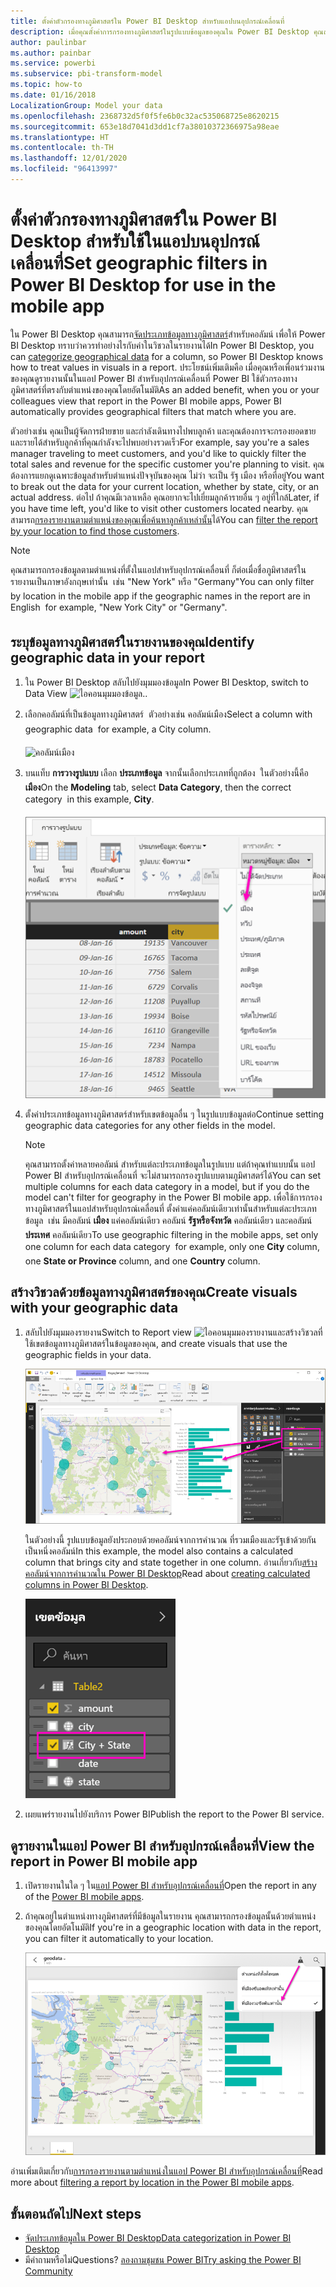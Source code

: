 ```yaml
---
title: ตั้งค่าตัวกรองทางภูมิศาสตร์ใน Power BI Desktop สำหรับแอปบนอุปกรณ์เคลื่อนที่
description: เมื่อคุณตั้งค่าการกรองทางภูมิศาสตร์ในรูปแบบข้อมูลของคุณใน Power BI Desktop คุณสามารถกรองข้อมูลตามตำแหน่งของคุณได้โดยอัตโนมัติในแอป Power BI สำหรับอุปกรณ์เคลื่อนที่
author: paulinbar
ms.author: painbar
ms.service: powerbi
ms.subservice: pbi-transform-model
ms.topic: how-to
ms.date: 01/16/2018
LocalizationGroup: Model your data
ms.openlocfilehash: 2368732d5f0f5fe6b0c32ac535068725e8620215
ms.sourcegitcommit: 653e18d7041d3dd1cf7a38010372366975a98eae
ms.translationtype: HT
ms.contentlocale: th-TH
ms.lasthandoff: 12/01/2020
ms.locfileid: "96413997"
---
```

# <a name="set-geographic-filters-in-power-bi-desktop-for-use-in-the-mobile-app"></a><span data-ttu-id="d712e-103">ตั้งค่าตัวกรองทางภูมิศาสตร์ใน Power BI Desktop สำหรับใช้ในแอปบนอุปกรณ์เคลื่อนที่</span><span class="sxs-lookup"><span data-stu-id="d712e-103">Set geographic filters in Power BI Desktop for use in the mobile app</span></span>
<span data-ttu-id="d712e-104">ใน Power BI Desktop คุณสามารถ[จัดประเภทข้อมูลทางภูมิศาสตร์](desktop-data-categorization.md)สำหรับคอลัมน์ เพื่อให้ Power BI Desktop ทราบว่าควรทำอย่างไรกับค่าในวิชวลในรายงานได้</span><span class="sxs-lookup"><span data-stu-id="d712e-104">In Power BI Desktop, you can [categorize geographical data](desktop-data-categorization.md) for a column, so Power BI Desktop knows how to treat values in visuals in a report.</span></span> <span data-ttu-id="d712e-105">ประโยชน์เพิ่มเติมคือ เมื่อคุณหรือเพื่อนร่วมงานของคุณดูรายงานนั้นในแอป Power BI สำหรับอุปกรณ์เคลื่อนที่ Power BI ใช้ตัวกรองทางภูมิศาสตร์ที่ตรงกับตำแหน่งของคุณโดยอัตโนมัติ</span><span class="sxs-lookup"><span data-stu-id="d712e-105">As an added benefit, when you or your colleagues view that report in the Power BI mobile apps, Power BI automatically provides geographical filters that match where you are.</span></span> 

<span data-ttu-id="d712e-106">ตัวอย่างเช่น คุณเป็นผู้จัดการฝ่ายขาย และกำลังเดินทางไปพบลูกค้า และคุณต้องการจะกรองยอดขายและรายได้สำหรับลูกค้าที่คุณกำลังจะไปพบอย่างรวดเร็ว</span><span class="sxs-lookup"><span data-stu-id="d712e-106">For example, say you're a sales manager traveling to meet customers, and you'd like to quickly filter the total sales and revenue for the specific customer you're planning to visit.</span></span> <span data-ttu-id="d712e-107">คุณต้องการแยกดูเฉพาะข้อมูลสำหรับตำแหน่งปัจจุบันของคุณ ไม่ว่า จะเป็น รัฐ เมือง หรือที่อยู่</span><span class="sxs-lookup"><span data-stu-id="d712e-107">You want to break out the data for your current location, whether by state, city, or an actual address.</span></span> <span data-ttu-id="d712e-108">ต่อไป ถ้าคุณมีเวลาเหลือ คุณอยากจะไปเยี่ยมลูกค้ารายอื่น ๆ อยู่ที่ใกล้</span><span class="sxs-lookup"><span data-stu-id="d712e-108">Later, if you have time left, you'd like to visit other customers located nearby.</span></span> <span data-ttu-id="d712e-109">คุณสามารถ[กรองรายงานตามตำแหน่งของคุณเพื่อค้นหาลูกค้าเหล่านั้น](../consumer/mobile/mobile-apps-geographic-filtering.md)ได้</span><span class="sxs-lookup"><span data-stu-id="d712e-109">You can [filter the report by your location to find those customers](../consumer/mobile/mobile-apps-geographic-filtering.md).</span></span>

> [!NOTE]
> <span data-ttu-id="d712e-110">คุณสามารถกรองข้อมูลตามตำแหน่งที่ตั้งในแอปสำหรับอุปกรณ์เคลื่อนที่ ก็ต่อเมื่อชื่อภูมิศาสตร์ในรายงานเป็นภาษาอังกฤษเท่านั้น &#150; เช่น "New York" หรือ "Germany"</span><span class="sxs-lookup"><span data-stu-id="d712e-110">You can only filter by location in the mobile app if the geographic names in the report are in English &#150; for example, "New York City" or "Germany".</span></span>
> 
> 

## <a name="identify-geographic-data-in-your-report"></a><span data-ttu-id="d712e-111">ระบุข้อมูลทางภูมิศาสตร์ในรายงานของคุณ</span><span class="sxs-lookup"><span data-stu-id="d712e-111">Identify geographic data in your report</span></span>
1. <span data-ttu-id="d712e-112">ใน Power BI Desktop สลับไปยังมุมมองข้อมูล</span><span class="sxs-lookup"><span data-stu-id="d712e-112">In Power BI Desktop, switch to Data View</span></span> ![ไอคอนมุมมองข้อมูล](media/desktop-mobile-geofiltering/pbi_desktop_data_icon.png)<span data-ttu-id="d712e-114">.</span><span class="sxs-lookup"><span data-stu-id="d712e-114">.</span></span>
2. <span data-ttu-id="d712e-115">เลือกคอลัมน์ที่เป็นข้อมูลทางภูมิศาสตร์ &#151; ตัวอย่างเช่น คอลัมน์เมือง</span><span class="sxs-lookup"><span data-stu-id="d712e-115">Select a column with geographic data &#151; for example, a City column.</span></span>
   
    ![คอลัมน์เมือง](media/desktop-mobile-geofiltering/power-bi-desktop-geo-column.png)
3. <span data-ttu-id="d712e-117">บนแท็บ **การวางรูปแบบ** เลือก **ประเภทข้อมูล** จากนั้นเลือกประเภทที่ถูกต้อง &#151; ในตัวอย่างนี้คือ **เมือง**</span><span class="sxs-lookup"><span data-stu-id="d712e-117">On the **Modeling** tab, select **Data Category**, then the correct category &#151; in this example, **City**.</span></span>
   
    ![กล่องประเภทข้อมูล](media/desktop-mobile-geofiltering/power-bi-desktop-geo-category.png)
4. <span data-ttu-id="d712e-119">ตั้งค่าประเภทข้อมูลทางภูมิศาสตร์สำหรับเขตข้อมูลอื่น ๆ ในรูปแบบข้อมูลต่อ</span><span class="sxs-lookup"><span data-stu-id="d712e-119">Continue setting geographic data categories for any other fields in the model.</span></span> 
   
   > [!NOTE]
   > <span data-ttu-id="d712e-120">คุณสามารถตั้งค่าหลายคอลัมน์ สำหรับแต่ละประเภทข้อมูลในรูปแบบ แต่ถ้าคุณทำแบบนั้น แอป Power BI สำหรับอุปกรณ์เคลื่อนที่ จะไม่สามารถกรองรูปแบบตามภูมิศาสตร์ได้</span><span class="sxs-lookup"><span data-stu-id="d712e-120">You can set multiple columns for each data category in a model, but if you do the model can't filter for geography in the Power BI mobile app.</span></span> <span data-ttu-id="d712e-121">เพื่อใช้การกรองทางภูมิศาสตร์ในแอปสำหรับอุปกรณ์เคลื่อนที่ ตั้งค่าแค่คอลัมน์เดียวเท่านั้นสำหรับแต่ละประเภทข้อมูล &#151; เช่น มีคอลัมน์ **เมือง** แค่คอลัมน์เดียว คอลัมน์ **รัฐหรือจังหวัด** คอลัมน์เดียว และคอลัมน์ **ประเทศ** คอลัมน์เดียว</span><span class="sxs-lookup"><span data-stu-id="d712e-121">To use geographic filtering in the mobile apps, set only one column for each data category &#151; for example, only one **City** column, one **State or Province** column, and one **Country** column.</span></span> 
   > 
   > 

## <a name="create-visuals-with-your-geographic-data"></a><span data-ttu-id="d712e-122">สร้างวิชวลด้วยข้อมูลทางภูมิศาสตร์ของคุณ</span><span class="sxs-lookup"><span data-stu-id="d712e-122">Create visuals with your geographic data</span></span>
1. <span data-ttu-id="d712e-123">สลับไปยังมุมมองรายงาน</span><span class="sxs-lookup"><span data-stu-id="d712e-123">Switch to Report view</span></span> ![ไอคอนมุมมองรายงาน](media/desktop-mobile-geofiltering/power-bi-desktop-report-icon.png)<span data-ttu-id="d712e-125">และสร้างวิชวลที่ใช้เขตข้อมูลทางภูมิศาสตร์ในข้อมูลของคุณ</span><span class="sxs-lookup"><span data-stu-id="d712e-125">, and create visuals that use the geographic fields in your data.</span></span> 
   
    ![รายงานที่มีแผนที่](media/desktop-mobile-geofiltering/power-bi-desktop-geo-report.png)
   
    <span data-ttu-id="d712e-127">ในตัวอย่างนี้ รูปแบบข้อมูลยังประกอบด้วยคอลัมน์จากการคำนวณ ที่รวมเมืองและรัฐเข้าด้วยกันเป็นหนึ่งคอลัมน์</span><span class="sxs-lookup"><span data-stu-id="d712e-127">In this example, the model also contains a calculated column that brings city and state together in one column.</span></span> <span data-ttu-id="d712e-128">อ่านเกี่ยวกับ[สร้างคอลัมน์จากการคำนวณใน Power BI Desktop](desktop-calculated-columns.md)</span><span class="sxs-lookup"><span data-stu-id="d712e-128">Read about [creating calculated columns in Power BI Desktop](desktop-calculated-columns.md).</span></span>
   
    ![เขตข้อมูล เมือง + รัฐ](media/desktop-mobile-geofiltering/power-bi-desktop-city-state-column.png)
2. <span data-ttu-id="d712e-130">เผยแพร่รายงานไปยังบริการ Power BI</span><span class="sxs-lookup"><span data-stu-id="d712e-130">Publish the report to the Power BI service.</span></span>

## <a name="view-the-report-in-power-bi-mobile-app"></a><span data-ttu-id="d712e-131">ดูรายงานในแอป Power BI สำหรับอุปกรณ์เคลื่อนที่</span><span class="sxs-lookup"><span data-stu-id="d712e-131">View the report in Power BI mobile app</span></span>
1. <span data-ttu-id="d712e-132">เปิดรายงานในใด ๆ ใน[แอป Power BI สำหรับอุปกรณ์เคลื่อนที่](../consumer/mobile/mobile-apps-for-mobile-devices.md)</span><span class="sxs-lookup"><span data-stu-id="d712e-132">Open the report in any of the [Power BI mobile apps](../consumer/mobile/mobile-apps-for-mobile-devices.md).</span></span>
2. <span data-ttu-id="d712e-133">ถ้าคุณอยู่ในตำแหน่งทางภูมิศาสตร์ที่มีข้อมูลในรายงาน คุณสามารถกรองข้อมูลนั้นด้วยตำแหน่งของคุณโดยอัตโนมัติ</span><span class="sxs-lookup"><span data-stu-id="d712e-133">If you're in a geographic location with data in the report, you can filter it automatically to your location.</span></span>
   
    ![ตัวกรองทางภูมิศาสตร์ในแอปสำหรับอุปกรณ์เคลื่อนที่](media/desktop-mobile-geofiltering/power-bi-mobile-geo-map-set-filter.png)

<span data-ttu-id="d712e-135">อ่านเพิ่มเติมเกี่ยวกับ[การกรองรายงานตามตำแหน่งในแอป Power BI สำหรับอุปกรณ์เคลื่อนที่](../consumer/mobile/mobile-apps-geographic-filtering.md)</span><span class="sxs-lookup"><span data-stu-id="d712e-135">Read more about [filtering a report by location in the Power BI mobile apps](../consumer/mobile/mobile-apps-geographic-filtering.md).</span></span>

## <a name="next-steps"></a><span data-ttu-id="d712e-136">ขั้นตอนถัดไป</span><span class="sxs-lookup"><span data-stu-id="d712e-136">Next steps</span></span>
* [<span data-ttu-id="d712e-137">จัดประเภทข้อมูลใน Power BI Desktop</span><span class="sxs-lookup"><span data-stu-id="d712e-137">Data categorization in Power BI Desktop</span></span>](desktop-data-categorization.md)  
* <span data-ttu-id="d712e-138">มีคำถามหรือไม่</span><span class="sxs-lookup"><span data-stu-id="d712e-138">Questions?</span></span> [<span data-ttu-id="d712e-139">ลองถามชุมชน Power BI</span><span class="sxs-lookup"><span data-stu-id="d712e-139">Try asking the Power BI Community</span></span>](https://community.powerbi.com/)
